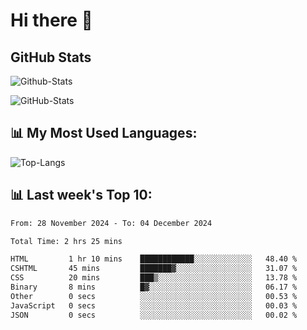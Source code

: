 # Hi there 👋

## GitHub Stats
![Github-Stats](https://github-readme-stats-sigma-five.vercel.app/api?username=ltorson&show_icons=true&theme=radical&count_private=true&show=reviews,discussions_started,discussions_answered,prs_merged,prs_merged_percentage)

![GitHub-Stats](https://github-readme-stats.vercel.app/api/wakatime?username=LeeTorson&theme=synthwave&size_weight=0.5&count_weight=0.5&title_color=36F9F6&langs_count=10&count_private=true)

## 📊 My Most Used Languages:
![Top-Langs](https://github-readme-stats-sigma-five.vercel.app/api/top-langs/?username=LTorson&layout=compact&langs_count=10)


## 📊 Last week's Top 10:
<!--START_SECTION:waka-->

```txt
From: 28 November 2024 - To: 04 December 2024

Total Time: 2 hrs 25 mins

HTML         1 hr 10 mins    ████████████░░░░░░░░░░░░░   48.40 %
CSHTML       45 mins         ███████▓░░░░░░░░░░░░░░░░░   31.07 %
CSS          20 mins         ███▒░░░░░░░░░░░░░░░░░░░░░   13.78 %
Binary       8 mins          █▓░░░░░░░░░░░░░░░░░░░░░░░   06.17 %
Other        0 secs          ░░░░░░░░░░░░░░░░░░░░░░░░░   00.53 %
JavaScript   0 secs          ░░░░░░░░░░░░░░░░░░░░░░░░░   00.03 %
JSON         0 secs          ░░░░░░░░░░░░░░░░░░░░░░░░░   00.02 %
```

<!--END_SECTION:waka-->
